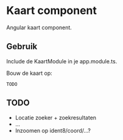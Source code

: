 # Kaart component

Angular kaart component.

## Gebruik

Include de KaartModule in je app.module.ts.

Bouw de kaart op:

    TODO

## TODO

* Locatie zoeker + zoekresultaten
* ...
* Inzoomen op ident8/coord/...?

